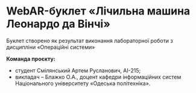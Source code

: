 # WebAR-буклет «Лічильна машина Леонардо да Вінчі»
Буклет створено як результат виконання лабораторної роботи з дисципліни «Операційні системи»

**Команда проєкту:** 
- студент Смілянський Артем Русланович, АІ-215; 
- викладач – Блажко О.А., доцент кафедри інформаційних систем Національного університету «Одеська політехніка». 
